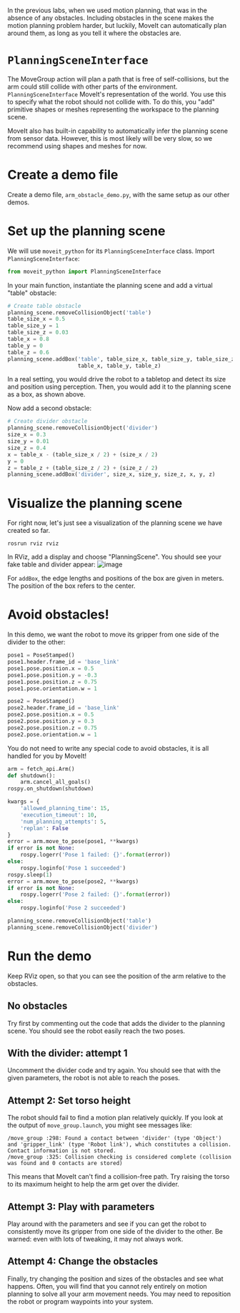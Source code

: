 In the previous labs, when we used motion planning, that was in the absence of any obstacles.
Including obstacles in the scene makes the motion planning problem harder, but luckily, MoveIt can automatically plan around them, as long as you tell it where the obstacles are.

# `PlanningSceneInterface`
The MoveGroup action will plan a path that is free of self-collisions, but the arm could still collide with other parts of the environment.
`PlanningSceneInterface` MoveIt's representation of the world.
You use this to specify what the robot should not collide with.
To do this, you "add" primitive shapes or meshes representing the workspace to the planning scene.

MoveIt also has built-in capability to automatically infer the planning scene from sensor data.
However, this is most likely will be very slow, so we recommend using shapes and meshes for now.

# Create a demo file
Create a demo file, `arm_obstacle_demo.py`, with the same setup as our other demos.

# Set up the planning scene
We will use `moveit_python` for its `PlanningSceneInterface` class.
Import `PlanningSceneInterface`:
```py
from moveit_python import PlanningSceneInterface
```

In your main function, instantiate the planning scene and add a virtual "table" obstacle:
```py
# Create table obstacle
planning_scene.removeCollisionObject('table')
table_size_x = 0.5
table_size_y = 1
table_size_z = 0.03
table_x = 0.8
table_y = 0
table_z = 0.6
planning_scene.addBox('table', table_size_x, table_size_y, table_size_z,
                      table_x, table_y, table_z)
```

In a real setting, you would drive the robot to a tabletop and detect its size and position using perception.
Then, you would add it to the planning scene as a box, as shown above.

Now add a second obstacle:
```py
# Create divider obstacle
planning_scene.removeCollisionObject('divider')
size_x = 0.3 
size_y = 0.01
size_z = 0.4 
x = table_x - (table_size_x / 2) + (size_x / 2)
y = 0 
z = table_z + (table_size_z / 2) + (size_z / 2)
planning_scene.addBox('divider', size_x, size_y, size_z, x, y, z)
```

# Visualize the planning scene
For right now, let's just see a visualization of the planning scene we have created so far.
```
rosrun rviz rviz
```

In RViz, add a display and choose "PlanningScene".
You should see your fake table and divider appear:
![image](https://cloud.githubusercontent.com/assets/1175286/25373439/7f507f96-294e-11e7-93c7-7badc060b6c1.png)

For `addBox`, the edge lengths and positions of the box are given in meters.
The position of the box refers to the center.

# Avoid obstacles!
In this demo, we want the robot to move its gripper from one side of the divider to the other:
```py
pose1 = PoseStamped()
pose1.header.frame_id = 'base_link'
pose1.pose.position.x = 0.5
pose1.pose.position.y = -0.3
pose1.pose.position.z = 0.75
pose1.pose.orientation.w = 1

pose2 = PoseStamped()
pose2.header.frame_id = 'base_link'
pose2.pose.position.x = 0.5
pose2.pose.position.y = 0.3
pose2.pose.position.z = 0.75
pose2.pose.orientation.w = 1
```

You do not need to write any special code to avoid obstacles, it is all handled for you by MoveIt!
```py
arm = fetch_api.Arm()
def shutdown():
    arm.cancel_all_goals()
rospy.on_shutdown(shutdown)

kwargs = {
    'allowed_planning_time': 15,
    'execution_timeout': 10,
    'num_planning_attempts': 5,
    'replan': False
}
error = arm.move_to_pose(pose1, **kwargs)
if error is not None:
    rospy.logerr('Pose 1 failed: {}'.format(error))
else:
    rospy.loginfo('Pose 1 succeeded')
rospy.sleep(1)
error = arm.move_to_pose(pose2, **kwargs)
if error is not None:
    rospy.logerr('Pose 2 failed: {}'.format(error))
else:
    rospy.loginfo('Pose 2 succeeded')

planning_scene.removeCollisionObject('table')
planning_scene.removeCollisionObject('divider')
```

# Run the demo
Keep RViz open, so that you can see the position of the arm relative to the obstacles.

## No obstacles
Try first by commenting out the code that adds the divider to the planning scene.
You should see the robot easily reach the two poses.

## With the divider: attempt 1
Uncomment the divider code and try again.
You should see that with the given parameters, the robot is not able to reach the poses.

## Attempt 2: Set torso height
The robot should fail to find a motion plan relatively quickly.
If you look at the output of `move_group.launch`, you might see messages like:
```
/move_group :298: Found a contact between 'divider' (type 'Object') and 'gripper_link' (type 'Robot link'), which constitutes a collision. Contact information is not stored.
/move_group :325: Collision checking is considered complete (collision was found and 0 contacts are stored)
```

This means that MoveIt can't find a collision-free path.
Try raising the torso to its maximum height to help the arm get over the divider.

## Attempt 3: Play with parameters
Play around with the parameters and see if you can get the robot to consistently move its gripper from one side of the divider to the other.
Be warned: even with lots of tweaking, it may not always work.

## Attempt 4: Change the obstacles
Finally, try changing the position and sizes of the obstacles and see what happens.
Often, you will find that you cannot rely entirely on motion planning to solve all your arm movement needs.
You may need to reposition the robot or program waypoints into your system.